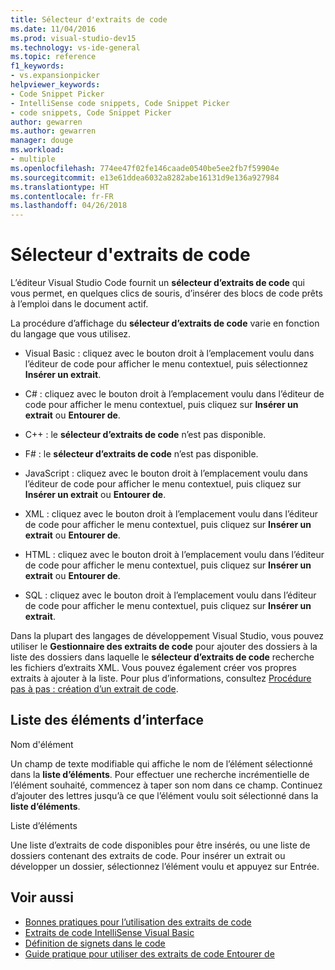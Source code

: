 ```yaml
---
title: Sélecteur d'extraits de code
ms.date: 11/04/2016
ms.prod: visual-studio-dev15
ms.technology: vs-ide-general
ms.topic: reference
f1_keywords:
- vs.expansionpicker
helpviewer_keywords:
- Code Snippet Picker
- IntelliSense code snippets, Code Snippet Picker
- code snippets, Code Snippet Picker
author: gewarren
ms.author: gewarren
manager: douge
ms.workload:
- multiple
ms.openlocfilehash: 774ee47f02fe146caade0540be5ee2fb7f59904e
ms.sourcegitcommit: e13e61ddea6032a8282abe16131d9e136a927984
ms.translationtype: HT
ms.contentlocale: fr-FR
ms.lasthandoff: 04/26/2018
---
```

# <a name="code-snippet-picker"></a>Sélecteur d'extraits de code

L’éditeur Visual Studio Code fournit un **sélecteur d’extraits de code** qui vous permet, en quelques clics de souris, d’insérer des blocs de code prêts à l’emploi dans le document actif.

La procédure d’affichage du **sélecteur d’extraits de code** varie en fonction du langage que vous utilisez.

- Visual Basic : cliquez avec le bouton droit à l’emplacement voulu dans l’éditeur de code pour afficher le menu contextuel, puis sélectionnez **Insérer un extrait**.

- C# : cliquez avec le bouton droit à l’emplacement voulu dans l’éditeur de code pour afficher le menu contextuel, puis cliquez sur **Insérer un extrait** ou **Entourer de**.

- C++ : le **sélecteur d’extraits de code** n’est pas disponible.

- F# : le **sélecteur d’extraits de code** n’est pas disponible.

- JavaScript : cliquez avec le bouton droit à l’emplacement voulu dans l’éditeur de code pour afficher le menu contextuel, puis cliquez sur **Insérer un extrait** ou **Entourer de**.

- XML : cliquez avec le bouton droit à l’emplacement voulu dans l’éditeur de code pour afficher le menu contextuel, puis cliquez sur **Insérer un extrait** ou **Entourer de**.

- HTML : cliquez avec le bouton droit à l’emplacement voulu dans l’éditeur de code pour afficher le menu contextuel, puis cliquez sur **Insérer un extrait** ou **Entourer de**.

- SQL : cliquez avec le bouton droit à l’emplacement voulu dans l’éditeur de code pour afficher le menu contextuel, puis cliquez sur **Insérer un extrait**.

Dans la plupart des langages de développement Visual Studio, vous pouvez utiliser le **Gestionnaire des extraits de code** pour ajouter des dossiers à la liste des dossiers dans laquelle le **sélecteur d’extraits de code** recherche les fichiers d’extraits XML. Vous pouvez également créer vos propres extraits à ajouter à la liste. Pour plus d’informations, consultez [Procédure pas à pas : création d’un extrait de code](../../ide/walkthrough-creating-a-code-snippet.md).

## <a name="uielement-list"></a>Liste des éléments d’interface

Nom d'élément

Un champ de texte modifiable qui affiche le nom de l’élément sélectionné dans la **liste d’éléments**. Pour effectuer une recherche incrémentielle de l’élément souhaité, commencez à taper son nom dans ce champ. Continuez d’ajouter des lettres jusqu’à ce que l’élément voulu soit sélectionné dans la **liste d’éléments**.

Liste d’éléments

Une liste d’extraits de code disponibles pour être insérés, ou une liste de dossiers contenant des extraits de code. Pour insérer un extrait ou développer un dossier, sélectionnez l’élément voulu et appuyez sur Entrée.

## <a name="see-also"></a>Voir aussi

- [Bonnes pratiques pour l’utilisation des extraits de code](../../ide/best-practices-for-using-code-snippets.md)
- [Extraits de code IntelliSense Visual Basic](/dotnet/visual-basic/developing-apps/using-ide/intellisense-code-snippets)
- [Définition de signets dans le code](../../ide/setting-bookmarks-in-code.md)
- [Guide pratique pour utiliser des extraits de code Entourer de](../../ide/how-to-use-surround-with-code-snippets.md)